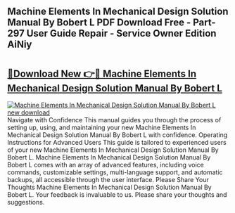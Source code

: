 ## Machine Elements In Mechanical Design Solution Manual By Bobert L PDF Download Free - Part-297 User Guide Repair - Service Owner Edition AiNiy

# <h2><a href="http://bc5895.oget.top/?id=Machine+Elements+In+Mechanical+Design+Solution+Manual+By+Bobert+L">🔗Download New 👉🔴 Machine Elements In Mechanical Design Solution Manual By Bobert L</a></h2>

[![Machine Elements In Mechanical Design Solution Manual By Bobert L new download](https://i.imgur.com/5g1atiW.png)](http://bc5895.oget.top/?id=Machine+Elements+In+Mechanical+Design+Solution+Manual+By+Bobert+L)
Navigate with Confidence This manual guides you through the process of setting up, using, and maintaining your new Machine Elements In Mechanical Design Solution Manual By Bobert L with confidence. Operating Instructions for Advanced Users This guide is tailored to experienced users of your new Machine Elements In Mechanical Design Solution Manual By Bobert L. Machine Elements In Mechanical Design Solution Manual By Bobert L comes with an array of advanced features, including voice commands, customizable settings, multi-language support, and automatic backups, all accessible through the user interface. Please Share Your Thoughts Machine Elements In Mechanical Design Solution Manual By Bobert L. Your feedback is invaluable to us. Please share your thoughts and suggestions.
